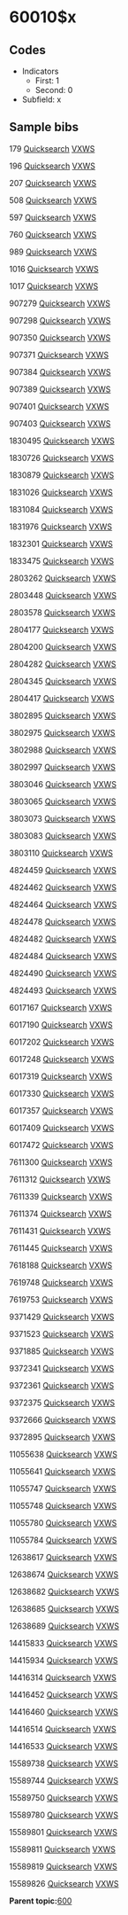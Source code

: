 # 60010$x

## Codes

-   Indicators
    -   First: 1
    -   Second: 0
-   Subfield: x

## Sample bibs

179 [Quicksearch](https://search.library.yale.edu/catalog/179) [VXWS](http://prodorbis.library.yale.edu:7014/vxws/GetHoldingsService?bibId=179)

196 [Quicksearch](https://search.library.yale.edu/catalog/196) [VXWS](http://prodorbis.library.yale.edu:7014/vxws/GetHoldingsService?bibId=196)

207 [Quicksearch](https://search.library.yale.edu/catalog/207) [VXWS](http://prodorbis.library.yale.edu:7014/vxws/GetHoldingsService?bibId=207)

508 [Quicksearch](https://search.library.yale.edu/catalog/508) [VXWS](http://prodorbis.library.yale.edu:7014/vxws/GetHoldingsService?bibId=508)

597 [Quicksearch](https://search.library.yale.edu/catalog/597) [VXWS](http://prodorbis.library.yale.edu:7014/vxws/GetHoldingsService?bibId=597)

760 [Quicksearch](https://search.library.yale.edu/catalog/760) [VXWS](http://prodorbis.library.yale.edu:7014/vxws/GetHoldingsService?bibId=760)

989 [Quicksearch](https://search.library.yale.edu/catalog/989) [VXWS](http://prodorbis.library.yale.edu:7014/vxws/GetHoldingsService?bibId=989)

1016 [Quicksearch](https://search.library.yale.edu/catalog/1016) [VXWS](http://prodorbis.library.yale.edu:7014/vxws/GetHoldingsService?bibId=1016)

1017 [Quicksearch](https://search.library.yale.edu/catalog/1017) [VXWS](http://prodorbis.library.yale.edu:7014/vxws/GetHoldingsService?bibId=1017)

907279 [Quicksearch](https://search.library.yale.edu/catalog/907279) [VXWS](http://prodorbis.library.yale.edu:7014/vxws/GetHoldingsService?bibId=907279)

907298 [Quicksearch](https://search.library.yale.edu/catalog/907298) [VXWS](http://prodorbis.library.yale.edu:7014/vxws/GetHoldingsService?bibId=907298)

907350 [Quicksearch](https://search.library.yale.edu/catalog/907350) [VXWS](http://prodorbis.library.yale.edu:7014/vxws/GetHoldingsService?bibId=907350)

907371 [Quicksearch](https://search.library.yale.edu/catalog/907371) [VXWS](http://prodorbis.library.yale.edu:7014/vxws/GetHoldingsService?bibId=907371)

907384 [Quicksearch](https://search.library.yale.edu/catalog/907384) [VXWS](http://prodorbis.library.yale.edu:7014/vxws/GetHoldingsService?bibId=907384)

907389 [Quicksearch](https://search.library.yale.edu/catalog/907389) [VXWS](http://prodorbis.library.yale.edu:7014/vxws/GetHoldingsService?bibId=907389)

907401 [Quicksearch](https://search.library.yale.edu/catalog/907401) [VXWS](http://prodorbis.library.yale.edu:7014/vxws/GetHoldingsService?bibId=907401)

907403 [Quicksearch](https://search.library.yale.edu/catalog/907403) [VXWS](http://prodorbis.library.yale.edu:7014/vxws/GetHoldingsService?bibId=907403)

1830495 [Quicksearch](https://search.library.yale.edu/catalog/1830495) [VXWS](http://prodorbis.library.yale.edu:7014/vxws/GetHoldingsService?bibId=1830495)

1830726 [Quicksearch](https://search.library.yale.edu/catalog/1830726) [VXWS](http://prodorbis.library.yale.edu:7014/vxws/GetHoldingsService?bibId=1830726)

1830879 [Quicksearch](https://search.library.yale.edu/catalog/1830879) [VXWS](http://prodorbis.library.yale.edu:7014/vxws/GetHoldingsService?bibId=1830879)

1831026 [Quicksearch](https://search.library.yale.edu/catalog/1831026) [VXWS](http://prodorbis.library.yale.edu:7014/vxws/GetHoldingsService?bibId=1831026)

1831084 [Quicksearch](https://search.library.yale.edu/catalog/1831084) [VXWS](http://prodorbis.library.yale.edu:7014/vxws/GetHoldingsService?bibId=1831084)

1831976 [Quicksearch](https://search.library.yale.edu/catalog/1831976) [VXWS](http://prodorbis.library.yale.edu:7014/vxws/GetHoldingsService?bibId=1831976)

1832301 [Quicksearch](https://search.library.yale.edu/catalog/1832301) [VXWS](http://prodorbis.library.yale.edu:7014/vxws/GetHoldingsService?bibId=1832301)

1833475 [Quicksearch](https://search.library.yale.edu/catalog/1833475) [VXWS](http://prodorbis.library.yale.edu:7014/vxws/GetHoldingsService?bibId=1833475)

2803262 [Quicksearch](https://search.library.yale.edu/catalog/2803262) [VXWS](http://prodorbis.library.yale.edu:7014/vxws/GetHoldingsService?bibId=2803262)

2803448 [Quicksearch](https://search.library.yale.edu/catalog/2803448) [VXWS](http://prodorbis.library.yale.edu:7014/vxws/GetHoldingsService?bibId=2803448)

2803578 [Quicksearch](https://search.library.yale.edu/catalog/2803578) [VXWS](http://prodorbis.library.yale.edu:7014/vxws/GetHoldingsService?bibId=2803578)

2804177 [Quicksearch](https://search.library.yale.edu/catalog/2804177) [VXWS](http://prodorbis.library.yale.edu:7014/vxws/GetHoldingsService?bibId=2804177)

2804200 [Quicksearch](https://search.library.yale.edu/catalog/2804200) [VXWS](http://prodorbis.library.yale.edu:7014/vxws/GetHoldingsService?bibId=2804200)

2804282 [Quicksearch](https://search.library.yale.edu/catalog/2804282) [VXWS](http://prodorbis.library.yale.edu:7014/vxws/GetHoldingsService?bibId=2804282)

2804345 [Quicksearch](https://search.library.yale.edu/catalog/2804345) [VXWS](http://prodorbis.library.yale.edu:7014/vxws/GetHoldingsService?bibId=2804345)

2804417 [Quicksearch](https://search.library.yale.edu/catalog/2804417) [VXWS](http://prodorbis.library.yale.edu:7014/vxws/GetHoldingsService?bibId=2804417)

3802895 [Quicksearch](https://search.library.yale.edu/catalog/3802895) [VXWS](http://prodorbis.library.yale.edu:7014/vxws/GetHoldingsService?bibId=3802895)

3802975 [Quicksearch](https://search.library.yale.edu/catalog/3802975) [VXWS](http://prodorbis.library.yale.edu:7014/vxws/GetHoldingsService?bibId=3802975)

3802988 [Quicksearch](https://search.library.yale.edu/catalog/3802988) [VXWS](http://prodorbis.library.yale.edu:7014/vxws/GetHoldingsService?bibId=3802988)

3802997 [Quicksearch](https://search.library.yale.edu/catalog/3802997) [VXWS](http://prodorbis.library.yale.edu:7014/vxws/GetHoldingsService?bibId=3802997)

3803046 [Quicksearch](https://search.library.yale.edu/catalog/3803046) [VXWS](http://prodorbis.library.yale.edu:7014/vxws/GetHoldingsService?bibId=3803046)

3803065 [Quicksearch](https://search.library.yale.edu/catalog/3803065) [VXWS](http://prodorbis.library.yale.edu:7014/vxws/GetHoldingsService?bibId=3803065)

3803073 [Quicksearch](https://search.library.yale.edu/catalog/3803073) [VXWS](http://prodorbis.library.yale.edu:7014/vxws/GetHoldingsService?bibId=3803073)

3803083 [Quicksearch](https://search.library.yale.edu/catalog/3803083) [VXWS](http://prodorbis.library.yale.edu:7014/vxws/GetHoldingsService?bibId=3803083)

3803110 [Quicksearch](https://search.library.yale.edu/catalog/3803110) [VXWS](http://prodorbis.library.yale.edu:7014/vxws/GetHoldingsService?bibId=3803110)

4824459 [Quicksearch](https://search.library.yale.edu/catalog/4824459) [VXWS](http://prodorbis.library.yale.edu:7014/vxws/GetHoldingsService?bibId=4824459)

4824462 [Quicksearch](https://search.library.yale.edu/catalog/4824462) [VXWS](http://prodorbis.library.yale.edu:7014/vxws/GetHoldingsService?bibId=4824462)

4824464 [Quicksearch](https://search.library.yale.edu/catalog/4824464) [VXWS](http://prodorbis.library.yale.edu:7014/vxws/GetHoldingsService?bibId=4824464)

4824478 [Quicksearch](https://search.library.yale.edu/catalog/4824478) [VXWS](http://prodorbis.library.yale.edu:7014/vxws/GetHoldingsService?bibId=4824478)

4824482 [Quicksearch](https://search.library.yale.edu/catalog/4824482) [VXWS](http://prodorbis.library.yale.edu:7014/vxws/GetHoldingsService?bibId=4824482)

4824484 [Quicksearch](https://search.library.yale.edu/catalog/4824484) [VXWS](http://prodorbis.library.yale.edu:7014/vxws/GetHoldingsService?bibId=4824484)

4824490 [Quicksearch](https://search.library.yale.edu/catalog/4824490) [VXWS](http://prodorbis.library.yale.edu:7014/vxws/GetHoldingsService?bibId=4824490)

4824493 [Quicksearch](https://search.library.yale.edu/catalog/4824493) [VXWS](http://prodorbis.library.yale.edu:7014/vxws/GetHoldingsService?bibId=4824493)

6017167 [Quicksearch](https://search.library.yale.edu/catalog/6017167) [VXWS](http://prodorbis.library.yale.edu:7014/vxws/GetHoldingsService?bibId=6017167)

6017190 [Quicksearch](https://search.library.yale.edu/catalog/6017190) [VXWS](http://prodorbis.library.yale.edu:7014/vxws/GetHoldingsService?bibId=6017190)

6017202 [Quicksearch](https://search.library.yale.edu/catalog/6017202) [VXWS](http://prodorbis.library.yale.edu:7014/vxws/GetHoldingsService?bibId=6017202)

6017248 [Quicksearch](https://search.library.yale.edu/catalog/6017248) [VXWS](http://prodorbis.library.yale.edu:7014/vxws/GetHoldingsService?bibId=6017248)

6017319 [Quicksearch](https://search.library.yale.edu/catalog/6017319) [VXWS](http://prodorbis.library.yale.edu:7014/vxws/GetHoldingsService?bibId=6017319)

6017330 [Quicksearch](https://search.library.yale.edu/catalog/6017330) [VXWS](http://prodorbis.library.yale.edu:7014/vxws/GetHoldingsService?bibId=6017330)

6017357 [Quicksearch](https://search.library.yale.edu/catalog/6017357) [VXWS](http://prodorbis.library.yale.edu:7014/vxws/GetHoldingsService?bibId=6017357)

6017409 [Quicksearch](https://search.library.yale.edu/catalog/6017409) [VXWS](http://prodorbis.library.yale.edu:7014/vxws/GetHoldingsService?bibId=6017409)

6017472 [Quicksearch](https://search.library.yale.edu/catalog/6017472) [VXWS](http://prodorbis.library.yale.edu:7014/vxws/GetHoldingsService?bibId=6017472)

7611300 [Quicksearch](https://search.library.yale.edu/catalog/7611300) [VXWS](http://prodorbis.library.yale.edu:7014/vxws/GetHoldingsService?bibId=7611300)

7611312 [Quicksearch](https://search.library.yale.edu/catalog/7611312) [VXWS](http://prodorbis.library.yale.edu:7014/vxws/GetHoldingsService?bibId=7611312)

7611339 [Quicksearch](https://search.library.yale.edu/catalog/7611339) [VXWS](http://prodorbis.library.yale.edu:7014/vxws/GetHoldingsService?bibId=7611339)

7611374 [Quicksearch](https://search.library.yale.edu/catalog/7611374) [VXWS](http://prodorbis.library.yale.edu:7014/vxws/GetHoldingsService?bibId=7611374)

7611431 [Quicksearch](https://search.library.yale.edu/catalog/7611431) [VXWS](http://prodorbis.library.yale.edu:7014/vxws/GetHoldingsService?bibId=7611431)

7611445 [Quicksearch](https://search.library.yale.edu/catalog/7611445) [VXWS](http://prodorbis.library.yale.edu:7014/vxws/GetHoldingsService?bibId=7611445)

7618188 [Quicksearch](https://search.library.yale.edu/catalog/7618188) [VXWS](http://prodorbis.library.yale.edu:7014/vxws/GetHoldingsService?bibId=7618188)

7619748 [Quicksearch](https://search.library.yale.edu/catalog/7619748) [VXWS](http://prodorbis.library.yale.edu:7014/vxws/GetHoldingsService?bibId=7619748)

7619753 [Quicksearch](https://search.library.yale.edu/catalog/7619753) [VXWS](http://prodorbis.library.yale.edu:7014/vxws/GetHoldingsService?bibId=7619753)

9371429 [Quicksearch](https://search.library.yale.edu/catalog/9371429) [VXWS](http://prodorbis.library.yale.edu:7014/vxws/GetHoldingsService?bibId=9371429)

9371523 [Quicksearch](https://search.library.yale.edu/catalog/9371523) [VXWS](http://prodorbis.library.yale.edu:7014/vxws/GetHoldingsService?bibId=9371523)

9371885 [Quicksearch](https://search.library.yale.edu/catalog/9371885) [VXWS](http://prodorbis.library.yale.edu:7014/vxws/GetHoldingsService?bibId=9371885)

9372341 [Quicksearch](https://search.library.yale.edu/catalog/9372341) [VXWS](http://prodorbis.library.yale.edu:7014/vxws/GetHoldingsService?bibId=9372341)

9372361 [Quicksearch](https://search.library.yale.edu/catalog/9372361) [VXWS](http://prodorbis.library.yale.edu:7014/vxws/GetHoldingsService?bibId=9372361)

9372375 [Quicksearch](https://search.library.yale.edu/catalog/9372375) [VXWS](http://prodorbis.library.yale.edu:7014/vxws/GetHoldingsService?bibId=9372375)

9372666 [Quicksearch](https://search.library.yale.edu/catalog/9372666) [VXWS](http://prodorbis.library.yale.edu:7014/vxws/GetHoldingsService?bibId=9372666)

9372895 [Quicksearch](https://search.library.yale.edu/catalog/9372895) [VXWS](http://prodorbis.library.yale.edu:7014/vxws/GetHoldingsService?bibId=9372895)

11055638 [Quicksearch](https://search.library.yale.edu/catalog/11055638) [VXWS](http://prodorbis.library.yale.edu:7014/vxws/GetHoldingsService?bibId=11055638)

11055641 [Quicksearch](https://search.library.yale.edu/catalog/11055641) [VXWS](http://prodorbis.library.yale.edu:7014/vxws/GetHoldingsService?bibId=11055641)

11055747 [Quicksearch](https://search.library.yale.edu/catalog/11055747) [VXWS](http://prodorbis.library.yale.edu:7014/vxws/GetHoldingsService?bibId=11055747)

11055748 [Quicksearch](https://search.library.yale.edu/catalog/11055748) [VXWS](http://prodorbis.library.yale.edu:7014/vxws/GetHoldingsService?bibId=11055748)

11055780 [Quicksearch](https://search.library.yale.edu/catalog/11055780) [VXWS](http://prodorbis.library.yale.edu:7014/vxws/GetHoldingsService?bibId=11055780)

11055784 [Quicksearch](https://search.library.yale.edu/catalog/11055784) [VXWS](http://prodorbis.library.yale.edu:7014/vxws/GetHoldingsService?bibId=11055784)

12638617 [Quicksearch](https://search.library.yale.edu/catalog/12638617) [VXWS](http://prodorbis.library.yale.edu:7014/vxws/GetHoldingsService?bibId=12638617)

12638674 [Quicksearch](https://search.library.yale.edu/catalog/12638674) [VXWS](http://prodorbis.library.yale.edu:7014/vxws/GetHoldingsService?bibId=12638674)

12638682 [Quicksearch](https://search.library.yale.edu/catalog/12638682) [VXWS](http://prodorbis.library.yale.edu:7014/vxws/GetHoldingsService?bibId=12638682)

12638685 [Quicksearch](https://search.library.yale.edu/catalog/12638685) [VXWS](http://prodorbis.library.yale.edu:7014/vxws/GetHoldingsService?bibId=12638685)

12638689 [Quicksearch](https://search.library.yale.edu/catalog/12638689) [VXWS](http://prodorbis.library.yale.edu:7014/vxws/GetHoldingsService?bibId=12638689)

14415833 [Quicksearch](https://search.library.yale.edu/catalog/14415833) [VXWS](http://prodorbis.library.yale.edu:7014/vxws/GetHoldingsService?bibId=14415833)

14415934 [Quicksearch](https://search.library.yale.edu/catalog/14415934) [VXWS](http://prodorbis.library.yale.edu:7014/vxws/GetHoldingsService?bibId=14415934)

14416314 [Quicksearch](https://search.library.yale.edu/catalog/14416314) [VXWS](http://prodorbis.library.yale.edu:7014/vxws/GetHoldingsService?bibId=14416314)

14416452 [Quicksearch](https://search.library.yale.edu/catalog/14416452) [VXWS](http://prodorbis.library.yale.edu:7014/vxws/GetHoldingsService?bibId=14416452)

14416460 [Quicksearch](https://search.library.yale.edu/catalog/14416460) [VXWS](http://prodorbis.library.yale.edu:7014/vxws/GetHoldingsService?bibId=14416460)

14416514 [Quicksearch](https://search.library.yale.edu/catalog/14416514) [VXWS](http://prodorbis.library.yale.edu:7014/vxws/GetHoldingsService?bibId=14416514)

14416533 [Quicksearch](https://search.library.yale.edu/catalog/14416533) [VXWS](http://prodorbis.library.yale.edu:7014/vxws/GetHoldingsService?bibId=14416533)

15589738 [Quicksearch](https://search.library.yale.edu/catalog/15589738) [VXWS](http://prodorbis.library.yale.edu:7014/vxws/GetHoldingsService?bibId=15589738)

15589744 [Quicksearch](https://search.library.yale.edu/catalog/15589744) [VXWS](http://prodorbis.library.yale.edu:7014/vxws/GetHoldingsService?bibId=15589744)

15589750 [Quicksearch](https://search.library.yale.edu/catalog/15589750) [VXWS](http://prodorbis.library.yale.edu:7014/vxws/GetHoldingsService?bibId=15589750)

15589780 [Quicksearch](https://search.library.yale.edu/catalog/15589780) [VXWS](http://prodorbis.library.yale.edu:7014/vxws/GetHoldingsService?bibId=15589780)

15589801 [Quicksearch](https://search.library.yale.edu/catalog/15589801) [VXWS](http://prodorbis.library.yale.edu:7014/vxws/GetHoldingsService?bibId=15589801)

15589811 [Quicksearch](https://search.library.yale.edu/catalog/15589811) [VXWS](http://prodorbis.library.yale.edu:7014/vxws/GetHoldingsService?bibId=15589811)

15589819 [Quicksearch](https://search.library.yale.edu/catalog/15589819) [VXWS](http://prodorbis.library.yale.edu:7014/vxws/GetHoldingsService?bibId=15589819)

15589826 [Quicksearch](https://search.library.yale.edu/catalog/15589826) [VXWS](http://prodorbis.library.yale.edu:7014/vxws/GetHoldingsService?bibId=15589826)

**Parent topic:**[600](../../tags/600/600.md)

